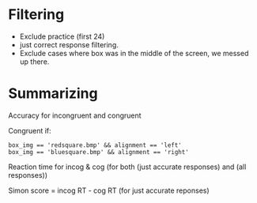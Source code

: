 # Filtering

* Exclude practice (first 24)
* just correct response filtering.
* Exclude cases where box was in the middle of the screen, we messed up there.

# Summarizing

Accuracy for incongruent and congruent

Congruent if:

    box_img == 'redsquare.bmp' && alignment == 'left'
    box_img == 'bluesquare.bmp' && alignment == 'right'

Reaction time for incog & cog (for both (just accurate responses) and (all responses))

Simon score = incog RT - cog RT (for just accurate reponses)
